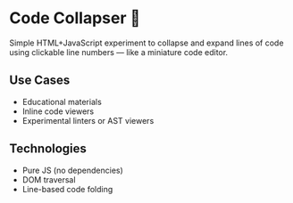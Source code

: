 # Code Collapser 🧩

Simple HTML+JavaScript experiment to collapse and expand lines of code using clickable line numbers — like a miniature code editor.

[](demo.mp4)

## Use Cases

- Educational materials
- Inline code viewers
- Experimental linters or AST viewers

## Technologies

- Pure JS (no dependencies)
- DOM traversal
- Line-based code folding